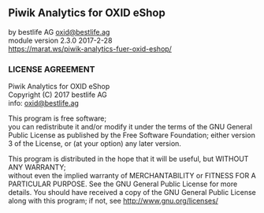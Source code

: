 ## Piwik Analytics for OXID eShop
by  bestlife AG <oxid@bestlife.ag>  
module version 2.3.0 2017-2-28  
https://marat.ws/piwik-analytics-fuer-oxid-eshop/

### LICENSE AGREEMENT
   Piwik Analytics for OXID eShop  
   Copyright (C) 2017 bestlife AG  
   info:  oxid@bestlife.ag  
  
   This program is free software;  
   you can redistribute it and/or modify it under the terms of the GNU General Public License as published by the Free Software Foundation;
   either version 3 of the License, or (at your option) any later version.
  
   This program is distributed in the hope that it will be useful, but WITHOUT ANY WARRANTY;  
   without even the implied warranty of MERCHANTABILITY or FITNESS FOR A PARTICULAR PURPOSE. See the GNU General Public License for more details.
   You should have received a copy of the GNU General Public License along with this program; if not, see <http://www.gnu.org/licenses/>
